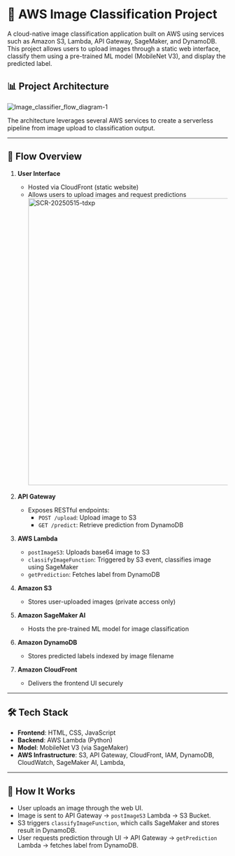 
# 🧠 AWS Image Classification Project

A cloud-native image classification application built on AWS using services such as Amazon S3, Lambda, API Gateway, SageMaker, and DynamoDB. This project allows users to upload images through a static web interface, classify them using a pre-trained ML model (MobileNet V3), and display the predicted label.



## 📊 Project Architecture

![Image_classifier_flow_diagram-1](https://github.com/user-attachments/assets/61ceba06-1da2-4c4c-91bb-9c41950df7e4)


The architecture leverages several AWS services to create a serverless pipeline from image upload to classification output.



---

## 🔄 Flow Overview

1. **User Interface**  
   - Hosted via CloudFront (static website)
   - Allows users to upload images and request predictions
     <img width="655" alt="SCR-20250515-tdxp" src="https://github.com/user-attachments/assets/d0acffcc-0ad7-46cd-b51f-c06c7c2c1f15" />


2. **API Gateway**  
   - Exposes RESTful endpoints:
     - `POST /upload`: Upload image to S3
     - `GET /predict`: Retrieve prediction from DynamoDB

3. **AWS Lambda**  
   - `postImageS3`: Uploads base64 image to S3
   - `classifyImageFunction`: Triggered by S3 event, classifies image using SageMaker
   - `getPrediction`: Fetches label from DynamoDB

4. **Amazon S3**  
   - Stores user-uploaded images (private access only)

5. **Amazon SageMaker AI**  
   - Hosts the pre-trained ML model for image classification

6. **Amazon DynamoDB**  
   - Stores predicted labels indexed by image filename

7. **Amazon CloudFront**  
   - Delivers the frontend UI securely

---

## 🛠️ Tech Stack

- **Frontend**: HTML, CSS, JavaScript
- **Backend**: AWS Lambda (Python)
- **Model**: MobileNet V3 (via SageMaker)
- **AWS Infrastructure**: S3, API Gateway, CloudFront, IAM, DynamoDB, CloudWatch, SageMaker AI, Lambda, 

---

## 🚀 How It Works

- User uploads an image through the web UI.
- Image is sent to API Gateway → `postImageS3` Lambda → S3 Bucket.
- S3 triggers `classifyImageFunction`, which calls SageMaker and stores result in DynamoDB.
- User requests prediction through UI → API Gateway → `getPrediction` Lambda → fetches label from DynamoDB.


